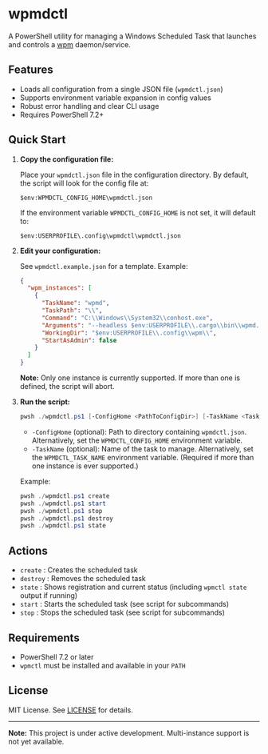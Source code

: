 # wpmdctl

A PowerShell utility for managing a Windows Scheduled Task that launches and controls a [wpm](https://github.com/LGUG2Z/wpm) daemon/service.

## Features

- Loads all configuration from a single JSON file (`wpmdctl.json`)
- Supports environment variable expansion in config values
- Robust error handling and clear CLI usage
- Requires PowerShell 7.2+

## Quick Start

1. **Copy the configuration file:**

   Place your `wpmdctl.json` file in the configuration directory. By default, the script will look for the config file at:

   ```
   $env:WPMDCTL_CONFIG_HOME\wpmdctl.json
   ```

   If the environment variable `WPMDCTL_CONFIG_HOME` is not set, it will default to:

   ```
   $env:USERPROFILE\.config\wpmdctl\wpmdctl.json
   ```

2. **Edit your configuration:**

   See `wpmdctl.example.json` for a template. Example:

   ```json
   {
     "wpm_instances": [
       {
         "TaskName": "wpmd",
         "TaskPath": "\\",
         "Command": "C:\\Windows\\System32\\conhost.exe",
         "Arguments": "--headless $env:USERPROFILE\\.cargo\\bin\\wpmd.exe $env:USERPROFILE\\.config\\wpm\\",
         "WorkingDir": "$env:USERPROFILE\\.config\\wpm\\",
         "StartAsAdmin": false
       }
     ]
   }
   ```

   **Note:** Only one instance is currently supported. If more than one is defined, the script will abort.

3. **Run the script:**

   ```powershell
   pwsh ./wpmdctl.ps1 [-ConfigHome <PathToConfigDir>] [-TaskName <TaskName>] <create|destroy|start|stop|state> [SubCommand]
   ```

   - `-ConfigHome` (optional): Path to directory containing `wpmdctl.json`. Alternatively, set the `WPMDCTL_CONFIG_HOME` environment variable.
   - `-TaskName` (optional): Name of the task to manage. Alternatively, set the `WPMDCTL_TASK_NAME` environment variable. (Required if more than one instance is ever supported.)

   Example:
   ```powershell
   pwsh ./wpmdctl.ps1 create
   pwsh ./wpmdctl.ps1 start
   pwsh ./wpmdctl.ps1 stop
   pwsh ./wpmdctl.ps1 destroy
   pwsh ./wpmdctl.ps1 state
   ```

## Actions

- `create`  : Creates the scheduled task
- `destroy` : Removes the scheduled task
- `state`   : Shows registration and current status (including `wpmctl state` output if running)
- `start`   : Starts the scheduled task (see script for subcommands)
- `stop`    : Stops the scheduled task (see script for subcommands)

## Requirements

- PowerShell 7.2 or later
- `wpmctl` must be installed and available in your `PATH`

## License

MIT License. See [LICENSE](LICENSE) for details.

---

**Note:** This project is under active development. Multi-instance support is not yet available.
